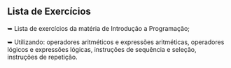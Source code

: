 <h2>Lista de Exercícios</h2>
 
 <p>➥ Lista de exercícios da matéria de Introdução a Programação;</p>
 <p>➥ Utilizando: operadores aritméticos e expressões aritméticas, operadores lógicos e expressões lógicas, instruções de sequência e seleção,  instruções de repetição.</p>




